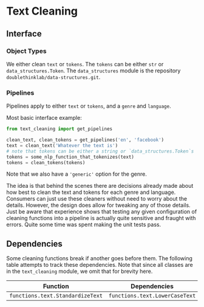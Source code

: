 # Text Cleaning

## Interface

### Object Types

We either clean `text` or `tokens`.
The `tokens` can be either `str` or `data_structures.Token`.
The `data_structures` module is the repository `doublethinklab/data-structures.git`.

### Pipelines

Pipelines apply to either `text` or `tokens`, and a `genre` and `language`.

Most basic interface example:

```python
from text_cleaning import get_pipelines

clean_text, clean_tokens = get_pipelines('en', 'facebook')
text = clean_text('Whatever the text is')
# note that tokens can be either a string or `data_structures.Token`s
tokens = some_nlp_function_that_tokenizes(text)
tokens = clean_tokens(tokens)
```

Note that we also have a `'generic'` option for the genre.

The idea is that behind the scenes there are decisions already made about how
best to clean the text and tokens for each genre and language.
Consumers can just use these cleaners without need to worry about the details.
However, the design does allow for tweaking any of those details.
Just be aware that experience shows that testing any given configuration of 
cleaning functions into a pipeline is actually quite sensitive and fraught with 
errors.
Quite some time was spent making the unit tests pass.

## Dependencies

Some cleaning functions break if another goes before them.
The following table attempts to track these dependencies.
Note that since all classes are in the `text_cleaning` module, we omit that
for brevity here.

|Function|Dependencies|
|-|-|
|`functions.text.StandardizeText`|`functions.text.LowerCaseText`|
